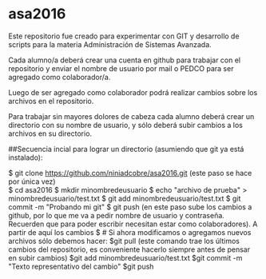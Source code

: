 # asa2016
Este repositorio fue creado para experimentar con GIT y desarrollo de scripts para la materia Administración de Sistemas Avanzada. 

Cada alumno/a deberá crear una cuenta en github para trabajar con el repositorio y enviar el nombre de usuario por mail o PEDCO para ser agregado como colaborador/a. 

Luego de ser agregado como colaborador podrá realizar cambios sobre los archivos en el repositorio. 

Para trabajar sin mayores dolores de cabeza cada alumno deberá crear un directorio con su nombre de usuario, y sólo deberá subir cambios a los archivos en su directorio. 

##Secuencia incial para lograr un directorio (asumiendo que git ya está instalado):

$ git clone https://github.com/niniadcobre/asa2016.git (este paso se hace por única vez) <br>
$ cd asa2016
$ mkdir minombredeusuario
$ echo "archivo de prueba" > minombredeusuario/test.txt
$ git add minombredeusuario/test.txt
$ git commit -m "Probando mi git"
$ git push (en este paso sube los cambios a github, por lo que me va a pedir nombre de usuario y contraseña. Recuerden que para poder escribir necesitan estar como colaboradores). 
A partir de aquí los cambios 
$ # Si ahora modificamos o agregamos nuevos archivos sólo debemos hacer: 
$git pull (este comando trae los últimos cambios del repositorio, es conveniente hacerlo siempre antes de pensar en subir cambios)
$git add minombredeusuario/test.txt 
$git commit -m "Texto representativo del cambio"
$git push 



